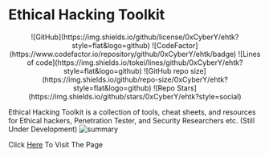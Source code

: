 # Ethical Hacking Toolkit
<p align="center">
![GitHub](https://img.shields.io/github/license/0xCyberY/ehtk?style=flat&logo=github)
![CodeFactor](https://www.codefactor.io/repository/github/0xCyberY/ehtk/badge)
![Lines of code](https://img.shields.io/tokei/lines/github/0xCyberY/ehtk?style=flat&logo=github)
![GitHub repo size](https://img.shields.io/github/repo-size/0xCyberY/ehtk?style=flat&logo=github)
![Repo Stars](https://img.shields.io/github/stars/0xCyberY/ehtk?style=social)
</p>

Ethical Hacking Toolkit is a collection of tools, cheat sheets, and resources for Ethical hackers, Penetration Tester, and Security Researchers etc. (Still Under Development)
![summary](https://github.com/abdullah-baghuth/Ethical-Hacking-Toolkit/blob/main/summary.gif)

Click [Here](https://0xcybery.github.io/ehtk/) To Visit The Page

